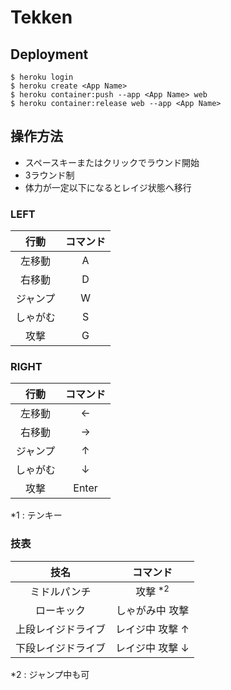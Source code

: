 # Tekken

## Deployment

```
$ heroku login
$ heroku create <App Name>
$ heroku container:push --app <App Name> web
$ heroku container:release web --app <App Name>
```

## 操作方法

- スペースキーまたはクリックでラウンド開始
- 3ラウンド制
- 体力が一定以下になるとレイジ状態へ移行

### LEFT

| 行動 | コマンド |
|:----:|:----:|
| 左移動 | A |
| 右移動 | D |
| ジャンプ | W |
| しゃがむ | S |
| 攻撃 | G |

### RIGHT

| 行動 | コマンド |
|:----:|:----:|
| 左移動 | ← |
| 右移動 | → |
| ジャンプ | ↑ |
| しゃがむ | ↓ |
| 攻撃 | Enter |

*1 : テンキー

### 技表

| 技名 | コマンド |
|:----:|:----:|
| ミドルパンチ | 攻撃 <sup>*2</sup> |
| ローキック | しゃがみ中 攻撃 |
| 上段レイジドライブ | レイジ中 攻撃 ↑ |
| 下段レイジドライブ | レイジ中 攻撃 ↓ |

*2 : ジャンプ中も可
